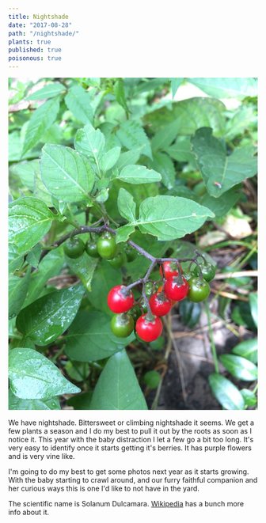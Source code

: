 ```yaml
---
title: Nightshade
date: "2017-08-28"
path: "/nightshade/"
plants: true
published: true
poisonous: true
---
```


![Bittersweet nightshade fruit in Milwaukee, Wisconsin](./nightshade.jpg)

We have nightshade. Bittersweet or climbing nightshade it seems. We get a few plants a season and I do my best to pull it out by the roots as soon as I notice it. This year with the baby distraction I let a few go a bit too long. It's very easy to identify once it starts getting it's berries. It has purple flowers and is very vine like.

I'm going to do my best to get some photos next year as it starts growing. With the baby starting to crawl around, and our furry faithful companion and her curious ways this is one I'd like to not have in the yard.

The scientific name is Solanum Dulcamara. [Wikipedia](https://en.wikipedia.org/wiki/Solanum_dulcamara) has a bunch more info about it.
